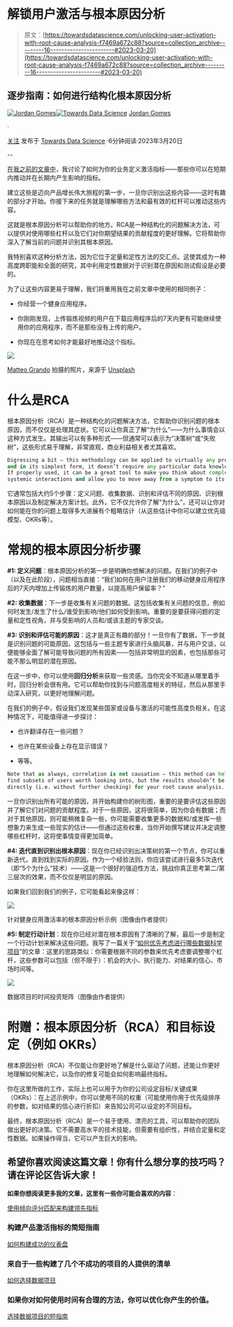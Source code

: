 # 解锁用户激活与根本原因分析

> 原文：[https://towardsdatascience.com/unlocking-user-activation-with-root-cause-analysis-f7469a672c88?source=collection_archive---------16-----------------------#2023-03-20](https://towardsdatascience.com/unlocking-user-activation-with-root-cause-analysis-f7469a672c88?source=collection_archive---------16-----------------------#2023-03-20)

## **逐步指南：如何进行结构化根本原因分析**

[](https://medium.com/@jordangom?source=post_page-----f7469a672c88--------------------------------)[![Jordan Gomes](../Images/d08bb9fd8b084687599a67a2221ec68c.png)](https://medium.com/@jordangom?source=post_page-----f7469a672c88--------------------------------)[](https://towardsdatascience.com/?source=post_page-----f7469a672c88--------------------------------)[![Towards Data Science](../Images/a6ff2676ffcc0c7aad8aaf1d79379785.png)](https://towardsdatascience.com/?source=post_page-----f7469a672c88--------------------------------) [Jordan Gomes](https://medium.com/@jordangom?source=post_page-----f7469a672c88--------------------------------)

·

[关注](https://medium.com/m/signin?actionUrl=https%3A%2F%2Fmedium.com%2F_%2Fsubscribe%2Fuser%2Fbd72dcfe2a5a&operation=register&redirect=https%3A%2F%2Ftowardsdatascience.com%2Funlocking-user-activation-with-root-cause-analysis-f7469a672c88&user=Jordan+Gomes&userId=bd72dcfe2a5a&source=post_page-bd72dcfe2a5a----f7469a672c88---------------------post_header-----------) 发布于 [Towards Data Science](https://towardsdatascience.com/?source=post_page-----f7469a672c88--------------------------------) ·6分钟阅读·2023年3月20日

--

[](https://medium.com/m/signin?actionUrl=https%3A%2F%2Fmedium.com%2F_%2Fbookmark%2Fp%2Ff7469a672c88&operation=register&redirect=https%3A%2F%2Ftowardsdatascience.com%2Funlocking-user-activation-with-root-cause-analysis-f7469a672c88&source=-----f7469a672c88---------------------bookmark_footer-----------)

[在我之前的文章中](https://medium.com/towards-data-science/using-propensity-score-matching-to-build-leading-indicators-3e656dccbaf9)，我讨论了如何为你的业务定义激活指标——那些你可以在短期内推动并在长期内产生影响的指标。

建立这些是迈向产品增长伟大旅程的第一步，一旦你识别出这些内容——这时有趣的部分才开始。你接下来的任务就是理解哪些方法和最有效的杠杆可以推动这些内容。

这就是根本原因分析可以帮助你的地方。RCA是一种结构化的问题解决方法，可以提供对使用哪些杠杆以及它们对你期望结果的贡献程度的更好理解。它将帮助你深入了解当前的问题并识别其根本原因。

我特别喜欢这种分析方法，因为它位于定量和定性方法的交汇点。这使其成为一种高度跨职能和全面的研究，其中利用定性数据对于识别潜在原因和测试假设是必要的。

为了让这些内容更易于理解，我们将重用我在之前文章中使用的相同例子：

+   你经营一个健身应用程序。

+   你刚刚发现，上传锻炼视频的用户在下载应用程序后的7天内更有可能继续使用你的应用程序，而不是那些没有上传的用户。

+   你现在在思考如何才能最好地推动这个指标。

![](../Images/463e6d34a6b018e6df36b0128f8f12bb.png)

[Matteo Grando](https://unsplash.com/@mang5ta?utm_source=medium&utm_medium=referral) 拍摄的照片，来源于 [Unsplash](https://unsplash.com/?utm_source=medium&utm_medium=referral)

# **什么是RCA**

根本原因分析（RCA）是一种结构化的问题解决方法，它帮助你识别问题的根本原因，而不仅仅是处理其症状。它可以让你真正了解“为什么”——为什么事情会以这种方式发生。其输出可以有多种形式——但通常可以表示为“决策树”或“失败树”，这些形式易于理解，非常直观，商业利益相关者尤其喜欢。

```py
Digressing a bit — this methodology can be applied to virtually any problem, 
and in its simplest form, it doesn’t require any particular data knowledge. 
If properly used, it can be a great tool to make you think about complex 
systemic interactions and allow you to move away from a symptom to its cause. 
```

它通常包括大约5个步骤：定义问题、收集数据、识别和评估不同的原因、识别根本原因以及制定解决方案计划。此外，它不仅允许你了解“为什么”，还可以让你对如何能在你的问题上取得多大进展有个粗略估计（从这些估计中你可以建立优先级模型、OKRs等）。

# **常规的根本原因分析步骤**

**#1: 定义问题**：根本原因分析的第一步是明确你想解决的问题。在我们的例子中（以及在此阶段），问题相当直接：“我们如何在用户注册我们的移动健身应用程序后的7天内增加上传锻炼的用户数量，以提高用户保留率？”

**#2: 收集数据**：下一步是收集有关问题的数据。这包括收集有关问题的信息，例如何时发生/发生了什么/谁受到影响/他们如何受到影响。重要的是要获得问题的定量和定性视角，并与受影响的人员和/或该主题的专家交谈。

**#3: 识别和评估可能的原因**：这才是真正有趣的部分！一旦你有了数据，下一步就是识别问题的可能原因。这包括与一些主题专家进行头脑风暴，并与用户交谈，以便能够全面了解可能导致问题的所有因素——包括非常明显的因素，也包括那些可能不那么明显的潜在原因。

在这一步中，你可以使用**回归分析**来获取一些灵感。当你完全不知道从哪里着手时，回归分析会很有用。它可以帮助你找到与问题高度相关的特征，然后从那里手动深入研究，以更好地理解问题。

在我们的例子中，假设我们发现某些国家或设备与激活的可能性高度负相关。在这种情况下，可能值得进一步探讨：

+   也许翻译存在一些问题？

+   也许在某些设备上存在显示错误？

+   等等。

```py
Note that as always, correlation is not causation — this method can help you 
find subsets of users worth looking into, but the results shouldn’t be taken
directly (i.e. without further checking) for your root cause analysis. 
```

一旦你识别出所有可能的原因，并开始构建你的树形图，重要的是要评估这些原因并了解它们对问题的贡献程度。对于一些原因，这将很简单，因为你会有数据；而对于其他原因，则可能稍微复杂一些，你可能需要收集更多的数据和/或发挥一些想象力来生成一些现实的估计——但通过这些权重，当你开始撰写建议并决定调整哪些杠杆时，这将使事情变得更加简单。

**#4: 迭代直到识别出根本原因**：现在你已经识别出决策树的第一个节点，你可以重新迭代，直到找到实际的原因。作为一个经验法则，你应该尝试进行最多5次迭代（即“5个为什么”技术）——这是一个很好的强迫性方法，挑战你真正思考第二/第三层次的效果，而不仅仅是明显的原因。

如果我们回到我们的例子，它可能看起来像这样：

![](../Images/a172e2e6fef4bc2eb77a6b6e83cd2101.png)

针对健身应用激活率的根本原因分析示例（图像由作者提供）

**#5: 制定行动计划**：现在你已经对潜在根本原因有了清晰的了解，最后一步是制定一个行动计划来解决这些问题。我写了一篇关于“[如何优先考虑进行哪些数据科学项目](https://medium.com/towards-data-science/how-to-choose-which-data-projects-to-work-on-c6b8310ac04e)”的文章：这里的思路类似：你需要根据不同的参数来优先考虑要调整哪个杠杆，这些参数可以包括（但不限于）：机会的大小、执行能力、对结果的信心、市场时间等。

![](../Images/d6afe20c369f69550101d2b4f609eb56.png)

数据项目的时间投资矩阵（图像由作者提供）

# **附赠：根本原因分析（RCA）和目标设定（例如 OKRs）**

根本原因分析（RCA）不仅能让你更好地了解是什么驱动了问题，还能让你更好地理解如何解决它，以及你的修复可能会如何影响最终指标。

你在这里所做的工作，实际上也可以用于为你的公司设定目标/关键成果（OKRs）：在上述示例中，你可以使用不同的权重（可能使用你用于优先级排序的参数，如对结果的信心进行折扣）来告知公司可以设定的不同目标。

最终，根本原因分析（RCA）是一个易于使用、漂亮的工具，可以帮助你的团队做出更好的决策。它不需要高水平的技术技能，但需要有组织性，并结合定量和定性数据。如果操作得当，它可以产生巨大的影响。

## 希望你喜欢阅读这篇文章！你有什么想分享的技巧吗？请在评论区告诉大家！

**如果你想阅读更多我的文章，这里有一些你可能会喜欢的内容**：

[使用倾向评分匹配来构建领先指标](https://towardsdatascience.com/using-propensity-score-matching-to-build-leading-indicators-3e656dccbaf9?source=post_page-----f7469a672c88--------------------------------)

### 构建产品激活指标的简短指南

[如何构建成功的仪表盘](https://towardsdatascience.com/how-to-build-a-successful-dashboard-359c8cb0f610?source=post_page-----f7469a672c88--------------------------------)

### 来自于一些构建了几个不成功的项目的人提供的清单

[如何选择数据项目](https://medium.com/@jolecoco/how-to-choose-which-data-projects-to-work-on-c6b8310ac04e?source=post_page-----f7469a672c88--------------------------------) 

### 如果你对如何使用时间有合理的方法，你可以优化你产生的价值。

[选择数据项目的短指南](https://medium.com/@jolecoco/how-to-choose-which-data-projects-to-work-on-c6b8310ac04e?source=post_page-----f7469a672c88--------------------------------)
